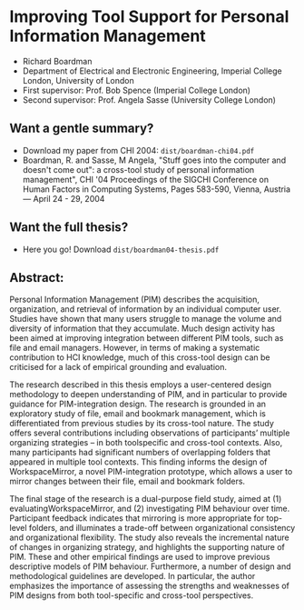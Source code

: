# Improving Tool Support for Personal Information Management

* Richard Boardman
* Department of Electrical and Electronic Engineering, Imperial College London, University of London
* First supervisor: Prof. Bob Spence (Imperial College London)
* Second supervisor: Prof. Angela Sasse (University College London)

## Want a gentle summary?

* Download my paper from CHI 2004: `dist/boardman-chi04.pdf`
* Boardman, R. and Sasse, M Angela, "Stuff goes into the computer and doesn't come out": a cross-tool study of personal information management", CHI '04 Proceedings of the SIGCHI Conference on Human Factors in Computing Systems, Pages 583-590, Vienna, Austria — April 24 - 29, 2004

## Want the full thesis?

* Here you go! Download `dist/boardman04-thesis.pdf`

## Abstract:

Personal Information Management (PIM) describes the acquisition, organization, and retrieval
of information by an individual computer user. Studies have shown that many users struggle
to manage the volume and diversity of information that they accumulate. Much design activity
has been aimed at improving integration between different PIM tools, such as file and email
managers. However, in terms of making a systematic contribution to HCI knowledge, much of
this cross-tool design can be criticised for a lack of empirical grounding and evaluation.

The research described in this thesis employs a user-centered design methodology to deepen
understanding of PIM, and in particular to provide guidance for PIM-integration design. The
research is grounded in an exploratory study of file, email and bookmark management, which
is differentiated from previous studies by its cross-tool nature. The study offers several contributions
including observations of participants’ multiple organizing strategies – in both toolspecific
and cross-tool contexts. Also, many participants had significant numbers of overlapping
folders that appeared in multiple tool contexts. This finding informs the design of
WorkspaceMirror, a novel PIM-integration prototype, which allows a user to mirror changes
between their file, email and bookmark folders.

The final stage of the research is a dual-purpose field study, aimed at (1) evaluatingWorkspaceMirror,
and (2) investigating PIM behaviour over time. Participant feedback indicates that mirroring
is more appropriate for top-level folders, and illuminates a trade-off between organizational
consistency and organizational flexibility. The study also reveals the incremental nature
of changes in organizing strategy, and highlights the supporting nature of PIM. These and other
empirical findings are used to improve previous descriptive models of PIM behaviour. Furthermore,
a number of design and methodological guidelines are developed. In particular, the
author emphasizes the importance of assessing the strengths and weaknesses of PIM designs
from both tool-specific and cross-tool perspectives.
